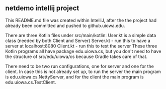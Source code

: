 ## netdemo intellij project

This README.md file was created within IntelliJ, after the
the project had already been committed and pushed to github.uiowa.edu.

There are three Kotlin files under src/main/kotlin:
  User.kt is a simple data class (needed by both Client and Server)
  Server.kt - run this to have a server at localhost:8080
  Client.kt - run this to test the server
These three Kotlin programs all have package edu.uiowa.cs,
but you don't need to have the structure of src/edu/uiowa/cs
because Gradle takes care of that.

There need to be two run configurations, one for server and one
for the client. In case this is not already set up, to run the
server the main program is edu.uiowa.cs.NettyServer, and for
the client the main program is edu.uiowa.cs.TestClient.

